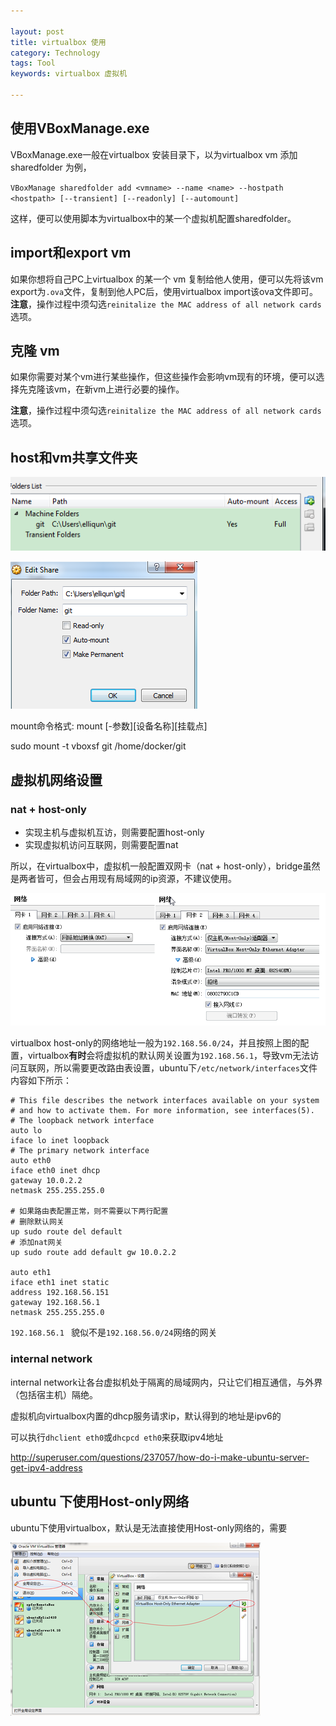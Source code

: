 ```yaml
---

layout: post
title: virtualbox 使用
category: Technology
tags: Tool
keywords: virtualbox 虚拟机

---
```


## 使用VBoxManage.exe ##

VBoxManage.exe一般在virtualbox 安装目录下，以为virtualbox vm 添加sharedfolder 为例，

`VBoxManage sharedfolder add <vmname> --name <name> --hostpath <hostpath> [--transient] [--readonly] [--automount]`

这样，便可以使用脚本为virtualbox中的某一个虚拟机配置sharedfolder。

## import和export vm ##

如果你想将自己PC上virtualbox 的某一个 vm 复制给他人使用，便可以先将该vm export为`.ova`文件，复制到他人PC后，使用virtualbox import该ova文件即可。**注意**，操作过程中须勾选`reinitalize the MAC address of all network cards`选项。


## 克隆 vm ##

如果你需要对某个vm进行某些操作，但这些操作会影响vm现有的环境，便可以选择先克隆该vm，在新vm上进行必要的操作。

**注意**，操作过程中须勾选`reinitalize the MAC address of all network cards`选项。


## host和vm共享文件夹

![Alt text](/public/upload/tool/share_folder1.png) 

![Alt text](/public/upload/tool/share_folder2.png) 

mount命令格式: mount [-参数][设备名称][挂载点]

sudo mount -t vboxsf git /home/docker/git

## 虚拟机网络设置

### nat + host-only

- 实现主机与虚拟机互访，则需要配置host-only
- 实现虚拟机访问互联网，则需要配置nat

所以，在virtualbox中，虚拟机一般配置双网卡（nat + host-only），bridge虽然是两者皆可，但会占用现有局域网的ip资源，不建议使用。

![Alt text](/public/upload/tool/network.png) 

virtualbox host-only的网络地址一般为`192.168.56.0/24`，并且按照上图的配置，virtualbox**有时**会将虚拟机的默认网关设置为`192.168.56.1`，导致vm无法访问互联网，所以需要更改路由表设置，ubuntu下`/etc/network/interfaces`文件内容如下所示：

    # This file describes the network interfaces available on your system
    # and how to activate them. For more information, see interfaces(5).
    # The loopback network interface
    auto lo
    iface lo inet loopback
    # The primary network interface
    auto eth0
    iface eth0 inet dhcp
    gateway 10.0.2.2
    netmask 255.255.255.0
    
    # 如果路由表配置正常，则不需要以下两行配置
    # 删除默认网关
    up sudo route del default
    # 添加nat网关
    up sudo route add default gw 10.0.2.2
    
    auto eth1
    iface eth1 inet static
    address 192.168.56.151
    gateway 192.168.56.1
    netmask 255.255.255.0
    

`192.168.56.1 ` 貌似不是`192.168.56.0/24`网络的网关
    
### internal network

internal network让各台虚拟机处于隔离的局域网内，只让它们相互通信，与外界（包括宿主机）隔绝。

虚拟机向virtualbox内置的dhcp服务请求ip，默认得到的地址是ipv6的

可以执行`dhclient eth0`或`dhcpcd eth0`来获取ipv4地址

http://superuser.com/questions/237057/how-do-i-make-ubuntu-server-get-ipv4-address

## ubuntu 下使用Host-only网络

ubuntu下使用virtualbox，默认是无法直接使用Host-only网络的，需要

![Alt text](/public/upload/tool/add_host_only_driver.png) 



